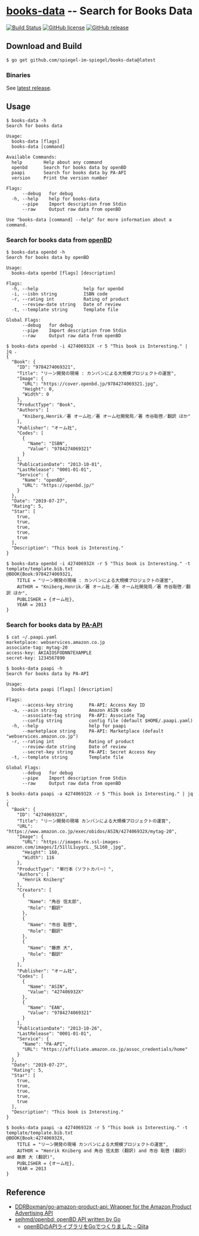 # [books-data] -- Search for Books Data

[![Build Status](https://travis-ci.org/spiegel-im-spiegel/books-data.svg?branch=master)](https://travis-ci.org/spiegel-im-spiegel/books-data)
[![GitHub license](https://img.shields.io/badge/license-Apache%202-blue.svg)](https://raw.githubusercontent.com/spiegel-im-spiegel/books-data/master/LICENSE)
[![GitHub release](http://img.shields.io/github/release/spiegel-im-spiegel/books-data.svg)](https://github.com/spiegel-im-spiegel/books-data/releases/latest)

## Download and Build

```
$ go get github.com/spiegel-im-spiegel/books-data@latest
```

### Binaries

See [latest release](https://github.com/spiegel-im-spiegel/books-data/releases/latest).

## Usage

```
$ books-data -h
Search for books data

Usage:
  books-data [flags]
  books-data [command]

Available Commands:
  help        Help about any command
  openbd      Search for books data by openBD
  paapi       Search for books data by PA-API
  version     Print the version number

Flags:
      --debug   for debug
  -h, --help    help for books-data
      --pipe    Import description from Stdin
      --raw     Output raw data from openBD

Use "books-data [command] --help" for more information about a command.
```

### Search for books data from [openBD]

```
$ books-data openbd -h
Search for books data by openBD

Usage:
  books-data openbd [flags] [description]

Flags:
  -h, --help                 help for openbd
  -i, --isbn string          ISBN code
  -r, --rating int           Rating of product
      --review-date string   Date of review
  -t, --template string      Template file

Global Flags:
      --debug   for debug
      --pipe    Import description from Stdin
      --raw     Output raw data from openBD

$ books-data openbd -i 427406932X -r 5 "This book is Interesting." | jq .
{
  "Book": {
    "ID": "9784274069321",
    "Title": "リーン開発の現場 : カンバンによる大規模プロジェクトの運営",
    "Image": {
      "URL": "https://cover.openbd.jp/9784274069321.jpg",
      "Height": 0,
      "Width": 0
    },
    "ProductType": "Book",
    "Authors": [
      "Kniberg,Henrik／著 オーム社／著 オーム社開発局／著 市谷聡啓／翻訳 ほか"
    ],
    "Publisher": "オーム社",
    "Codes": [
      {
        "Name": "ISBN",
        "Value": "9784274069321"
      }
    ],
    "PublicationDate": "2013-10-01",
    "LastRelease": "0001-01-01",
    "Service": {
      "Name": "openBD",
      "URL": "https://openbd.jp/"
    }
  },
  "Date": "2019-07-27",
  "Rating": 5,
  "Star": [
    true,
    true,
    true,
    true,
    true
  ],
  "Description": "This book is Interesting."
}

$ books-data openbd -i 427406932X -r 5 "This book is Interesting." -t template/template.bib.txt 
@BOOK{Book:9784274069321,
    TITLE = "リーン開発の現場 : カンバンによる大規模プロジェクトの運営",
    AUTHOR = "Kniberg,Henrik／著 オーム社／著 オーム社開発局／著 市谷聡啓／翻訳 ほか",
    PUBLISHER = {オーム社},
    YEAR = 2013
}
```

### Search for books data by [PA-API]

```
$ cat ~/.paapi.yaml
marketplace: webservices.amazon.co.jp
associate-tag: mytag-20
access-key: AKIAIOSFODNN7EXAMPLE
secret-key: 1234567890

$ books-data paapi -h
Search for books data by PA-API

Usage:
  books-data paapi [flags] [description]

Flags:
      --access-key string      PA-API: Access Key ID
  -a, --asin string            Amazon ASIN code
      --associate-tag string   PA-API: Associate Tag
      --config string          config file (default $HOME/.paapi.yaml)
  -h, --help                   help for paapi
      --marketplace string     PA-API: Marketplace (default "webservices.amazon.co.jp")
  -r, --rating int             Rating of product
      --review-date string     Date of review
      --secret-key string      PA-API: Secret Access Key
  -t, --template string        Template file

Global Flags:
      --debug   for debug
      --pipe    Import description from Stdin
      --raw     Output raw data from openBD

$ books-data paapi -a 427406932X -r 5 "This book is Interesting." | jq .
{
  "Book": {
    "ID": "427406932X",
    "Title": "リーン開発の現場 カンバンによる大規模プロジェクトの運営",
    "URL": "https://www.amazon.co.jp/exec/obidos/ASIN/427406932X/mytag-20",
    "Image": {
      "URL": "https://images-fe.ssl-images-amazon.com/images/I/51llL1uygcL._SL160_.jpg",
      "Height": 160,
      "Width": 116
    },
    "ProductType": "単行本（ソフトカバー）",
    "Authors": [
      "Henrik Kniberg"
    ],
    "Creators": [
      {
        "Name": "角谷 信太郎",
        "Role": "翻訳"
      },
      {
        "Name": "市谷 聡啓",
        "Role": "翻訳"
      },
      {
        "Name": "藤原 大",
        "Role": "翻訳"
      }
    ],
    "Publisher": "オーム社",
    "Codes": [
      {
        "Name": "ASIN",
        "Value": "427406932X"
      },
      {
        "Name": "EAN",
        "Value": "9784274069321"
      }
    ],
    "PublicationDate": "2013-10-26",
    "LastRelease": "0001-01-01",
    "Service": {
      "Name": "PA-API",
      "URL": "https://affiliate.amazon.co.jp/assoc_credentials/home"
    }
  },
  "Date": "2019-07-27",
  "Rating": 5,
  "Star": [
    true,
    true,
    true,
    true,
    true
  ],
  "Description": "This book is Interesting."
}

$ books-data paapi -a 427406932X -r 5 "This book is Interesting." -t template/template.bib.txt 
@BOOK{Book:427406932X,
    TITLE = "リーン開発の現場 カンバンによる大規模プロジェクトの運営",
    AUTHOR = "Henrik Kniberg and 角谷 信太郎 (翻訳) and 市谷 聡啓 (翻訳) and 藤原 大 (翻訳)",
    PUBLISHER = {オーム社},
    YEAR = 2013
}
```

## Reference

- [DDRBoxman/go-amazon-product-api: Wrapper for the Amazon Product Advertising API](https://github.com/DDRBoxman/go-amazon-product-api)
- [seihmd/openbd: openBD API written by Go](https://github.com/seihmd/openbd)
    - [openBDのAPIライブラリをGoでつくりました - Qiita](https://qiita.com/seihmd/items/d1f8b3b54cbc93346d78)

[books-data]: https://github.com/spiegel-im-spiegel/books-data "spiegel-im-spiegel/books-data: Search for Books Data"
[openBD]: https://openbd.jp/
[PA-API]: https://affiliate.amazon.co.jp/assoc_credentials/home
